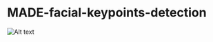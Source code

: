 # MADE-facial-keypoints-detection


![Alt text](https://github.com/snv-ds/MADE-facial-keypoints-detection/tree/master/images?raw=true "Submit")
